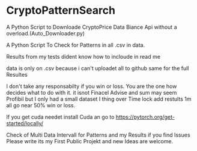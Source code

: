 # CryptoPatternSearch

A Python Script to Downloade CryptoPrice Data Biance Api without a overload.(Auto_Downloader.py)

A Python Script To Check for Patterns in all .csv in data.

Results from my tests dident know how to incloude in read me 

data is only on .csv because i can't uploadet all to github same for the full Resultes

I don't take any responsabilty if you win or loss. You are the one how decides what to do with it. it isnot Finacel Advise and sum may seem Profibil but I only had a small dataset I thing over Time lock add restults 1m all go near 50% win or loss.

If you get cuda needet install Cuda an go to https://pytorch.org/get-started/locally/

Check of Multi Data Intervall for Patterns and my Results if you find Issues Please write its my First Public Projekt and new Ideas are welcome.
